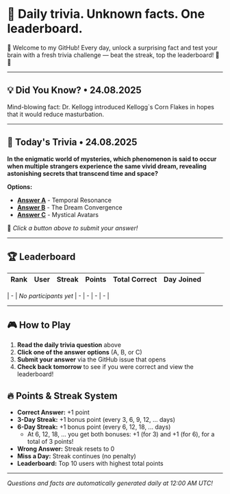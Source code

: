 
# 🧠 Daily trivia. Unknown facts. One leaderboard.

👋 Welcome to my GitHub! Every day, unlock a surprising fact and test your brain with a fresh trivia challenge — beat the streak, top the leaderboard! 🧠🔥

---

## 💡 Did You Know? • 24.08.2025

Mind-blowing fact: Dr. Kellogg introduced Kellogg`s Corn Flakes in hopes that it would reduce masturbation.

---

## 🎯 Today's Trivia • 24.08.2025

**In the enigmatic world of mysteries, which phenomenon is said to occur when multiple strangers experience the same vivid dream, revealing astonishing secrets that transcend time and space?**

**Options:**
- **[Answer A](https://github.com/NotTo60/NotTo60/issues/new?title=Trivia+Answer+A&body=%F0%9F%8E%AF%20Just%20click%20%27Submit%20new%20issue%27%20to%20submit%20your%20answer%21%20No%20need%20to%20change%20anything%20else%20-%20your%20choice%20is%20already%20in%20the%20title%21%20%F0%9F%9A%80%0A%0A%2A%2AAnswer%3A%2A%2A%20Temporal%20Resonance%0A%0A%2A%2ATrivia%20Date%3A%2A%2A%202025-08-24)** - Temporal Resonance
- **[Answer B](https://github.com/NotTo60/NotTo60/issues/new?title=Trivia+Answer+B&body=%F0%9F%8E%AF%20Just%20click%20%27Submit%20new%20issue%27%20to%20submit%20your%20answer%21%20No%20need%20to%20change%20anything%20else%20-%20your%20choice%20is%20already%20in%20the%20title%21%20%F0%9F%9A%80%0A%0A%2A%2AAnswer%3A%2A%2A%20The%20Dream%20Convergence%0A%0A%2A%2ATrivia%20Date%3A%2A%2A%202025-08-24)** - The Dream Convergence
- **[Answer C](https://github.com/NotTo60/NotTo60/issues/new?title=Trivia+Answer+C&body=%F0%9F%8E%AF%20Just%20click%20%27Submit%20new%20issue%27%20to%20submit%20your%20answer%21%20No%20need%20to%20change%20anything%20else%20-%20your%20choice%20is%20already%20in%20the%20title%21%20%F0%9F%9A%80%0A%0A%2A%2AAnswer%3A%2A%2A%20Mystical%20Avatars%0A%0A%2A%2ATrivia%20Date%3A%2A%2A%202025-08-24)** - Mystical Avatars

📝 *Click a button above to submit your answer!*

---

## 🏆 Leaderboard

| Rank | User | Streak | Points | Total Correct | Day Joined |
|------|------|--------|--------|---------------|------------|

| - | *No participants yet* | - | - | - | - |

---



## 🎮 How to Play

1. **Read the daily trivia question** above
2. **Click one of the answer options** (A, B, or C)
3. **Submit your answer** via the GitHub issue that opens
4. **Check back tomorrow** to see if you were correct and view the leaderboard!


## 🔥 Points & Streak System

- **Correct Answer:** +1 point
- **3-Day Streak:** +1 bonus point (every 3, 6, 9, 12, ... days)
- **6-Day Streak:** +1 bonus point (every 6, 12, 18, ... days)
  - At 6, 12, 18, ... you get both bonuses: +1 (for 3) and +1 (for 6), for a total of 3 points!
- **Wrong Answer:** Streak resets to 0
- **Miss a Day:** Streak continues (no penalty)
- **Leaderboard:** Top 10 users with highest total points
---


*Questions and facts are automatically generated daily at 12:00 AM UTC!*